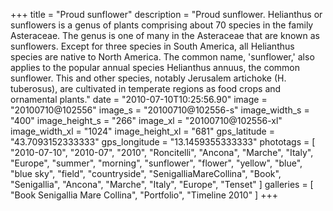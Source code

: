 +++
title = "Proud sunflower"
description = "Proud sunflower. Helianthus or sunflowers is a genus of plants comprising about 70 species in the family Asteraceae. The genus is one of many in the Asteraceae that are known as sunflowers. Except for three species in South America, all Helianthus species are native to North America. The common name, 'sunflower,' also applies to the popular annual species Helianthus annuus, the common sunflower. This and other species, notably Jerusalem artichoke (H. tuberosus), are cultivated in temperate regions as food crops and ornamental plants."
date = "2010-07-10T10:25:56.90"
image = "20100710@102556"
image_s = "20100710@102556-s"
image_width_s = "400"
image_height_s = "266"
image_xl = "20100710@102556-xl"
image_width_xl = "1024"
image_height_xl = "681"
gps_latitude = "43.7093152333333"
gps_longitude = "13.1459355333333"
phototags = [ "2010-07-10", "2010-07", "2010", "Roncitelli", "Ancona", "Marche", "Italy", "Europe", "summer", "morning", "sunflower", "flower", "yellow", "blue", "blue sky", "field", "countryside", "SenigalliaMareCollina", "Book", "Senigallia", "Ancona", "Marche", "Italy", "Europe", "Tenset" ]
galleries = [ "Book Senigallia Mare Collina", "Portfolio", "Timeline 2010" ]
+++
